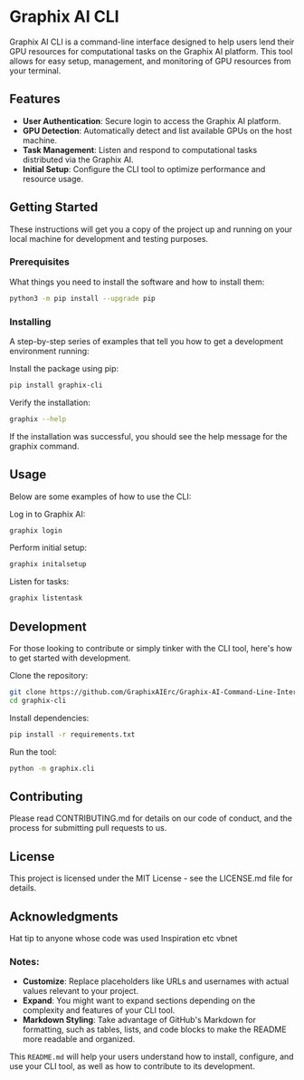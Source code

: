 # Graphix AI CLI

Graphix AI CLI is a command-line interface designed to help users lend their GPU resources for computational tasks on the Graphix AI platform. This tool allows for easy setup, management, and monitoring of GPU resources from your terminal.

## Features

- **User Authentication**: Secure login to access the Graphix AI platform.
- **GPU Detection**: Automatically detect and list available GPUs on the host machine.
- **Task Management**: Listen and respond to computational tasks distributed via the Graphix AI.
- **Initial Setup**: Configure the CLI tool to optimize performance and resource usage.

## Getting Started

These instructions will get you a copy of the project up and running on your local machine for development and testing purposes.

### Prerequisites

What things you need to install the software and how to install them:

```bash
python3 -m pip install --upgrade pip
```


### Installing
A step-by-step series of examples that tell you how to get a development environment running:


Install the package using pip:

```bash
pip install graphix-cli
```

Verify the installation:

```bash
graphix --help
```
If the installation was successful, you should see the help message for the graphix command.


## Usage
Below are some examples of how to use the CLI:

Log in to Graphix AI:
```bash
graphix login
```
Perform initial setup:

```bash
graphix initalsetup
```

Listen for tasks:
```bash
graphix listentask
```

## Development
For those looking to contribute or simply tinker with the CLI tool, here's how to get started with development.

Clone the repository:

```bash
git clone https://github.com/GraphixAIErc/Graphix-AI-Command-Line-Interface-CLI-.git
cd graphix-cli
```
Install dependencies:


```bash
pip install -r requirements.txt
```
Run the tool:


```bash
python -m graphix.cli
```
## Contributing
Please read CONTRIBUTING.md for details on our code of conduct, and the process for submitting pull requests to us.

## License
This project is licensed under the MIT License - see the LICENSE.md file for details.

## Acknowledgments
Hat tip to anyone whose code was used
Inspiration
etc
vbnet


### Notes:
- **Customize**: Replace placeholders like URLs and usernames with actual values relevant to your project.
- **Expand**: You might want to expand sections depending on the complexity and features of your CLI tool.
- **Markdown Styling**: Take advantage of GitHub's Markdown for formatting, such as tables, lists, and code blocks to make the README more readable and organized.

This `README.md` will help your users understand how to install, configure, and use your CLI tool, as well as how to contribute to its development.
